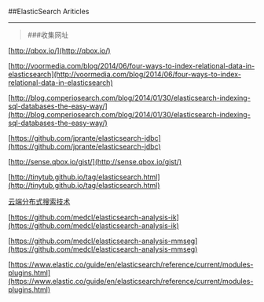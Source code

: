 ﻿

##ElasticSearch Ariticles

----------

> ###收集网址

[http://qbox.io/](http://qbox.io/)

[http://voormedia.com/blog/2014/06/four-ways-to-index-relational-data-in-elasticsearch](http://voormedia.com/blog/2014/06/four-ways-to-index-relational-data-in-elasticsearch)


[http://blog.comperiosearch.com/blog/2014/01/30/elasticsearch-indexing-sql-databases-the-easy-way/](http://blog.comperiosearch.com/blog/2014/01/30/elasticsearch-indexing-sql-databases-the-easy-way/)

[https://github.com/jprante/elasticsearch-jdbc](https://github.com/jprante/elasticsearch-jdbc)

[http://sense.qbox.io/gist/](http://sense.qbox.io/gist/)

[http://tinytub.github.io/tag/elasticsearch.html](http://tinytub.github.io/tag/elasticsearch.html)

[云端分布式搜索技术](http://www.searchtech.pro/)

[https://github.com/medcl/elasticsearch-analysis-ik](https://github.com/medcl/elasticsearch-analysis-ik)

[https://github.com/medcl/elasticsearch-analysis-mmseg](https://github.com/medcl/elasticsearch-analysis-mmseg)

[https://www.elastic.co/guide/en/elasticsearch/reference/current/modules-plugins.html](https://www.elastic.co/guide/en/elasticsearch/reference/current/modules-plugins.html)
